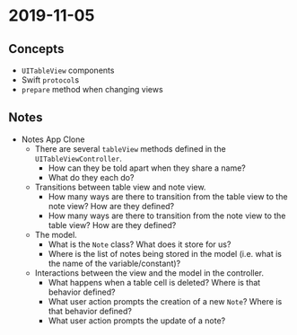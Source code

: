 # 2019-11-05

## Concepts

- `UITableView` components
- Swift `protocol`s
- `prepare` method when changing views

## Notes

- Notes App Clone
  - There are several `tableView` methods defined in the `UITableViewController`.
    - How can they be told apart when they share a name?
    - What do they each do?
  - Transitions between table view and note view.
    - How many ways are there to transition from the table view to the note view? How are they defined?
    - How many ways are there to transition from the note view to the table view? How are they defined?
  - The model.
    - What is the `Note` class? What does it store for us?
    - Where is the list of notes being stored in the model (i.e. what is the name of the variable/constant)?
  - Interactions between the view and the model in the controller.
    - What happens when a table cell is deleted? Where is that behavior defined?
    - What user action prompts the creation of a new `Note`? Where is that behavior defined?
    - What user action prompts the update of a note?
